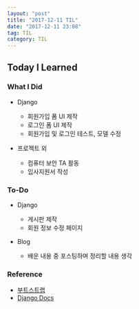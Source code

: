 ```yaml
---
layout: "post"
title: "2017-12-11 TIL"
date: "2017-12-11 23:08"
tag: TIL
category: TIL
---
```



## Today I Learned

### What I Did
* Django
  - 회원가입 폼 UI 제작
  - 로그인 폼 UI 제작
  - 회원가입 및 로그인 테스트, 모델 수정

* 프로젝트 외
  - 컴퓨터 보안 TA 활동
  - 입사지원서 작성

### To-Do
* Django
  - 게시판 제작
  - 회원 정보 수정 페이지

* Blog
  - 배운 내용 중 포스팅하며 정리할 내용 생각

### Reference
* [부트스트랩](http://bootstrapk.com/css/)
* [Django Docs](http://docs.djangoproject.com/en/2.0)
